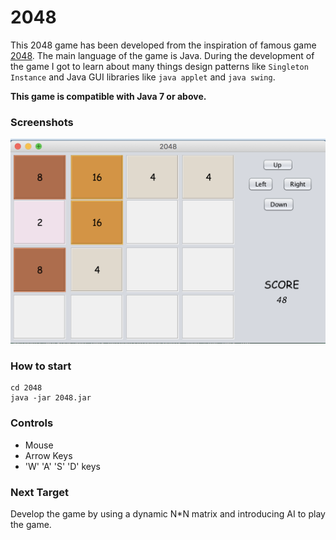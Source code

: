 # 2048
This 2048 game has been developed from the inspiration of famous game [2048](https://play2048.co/). The main language of the game is Java. During the development of the game I got to learn about many things design patterns like `Singleton Instance` and Java GUI libraries like `java applet` and `java swing`. 

**This game is compatible with Java 7 or above.**

### Screenshots
![Game Scene](screenshots/main-screen.png)

### How to start
```
cd 2048
java -jar 2048.jar
```

### Controls
- Mouse
- Arrow Keys
- 'W' 'A' 'S' 'D' keys


### Next Target
Develop the game by using a dynamic N*N matrix and introducing AI to play the game.
